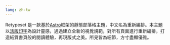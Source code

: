 ```yaml
---
lang: zh-tw
---
```


Retypeset 是一款基於[Astro](https://astro.build/)框架的靜態部落格主題，中文名為重新編排。本主題以[活版印字](https://astro-theme-typography.vercel.app/)為設計靈感，通過建立全新的視覺規範，對所有頁面進行重新編排，打造紙質書頁般的閱讀體驗，再現版式之美。所見皆為細節，方寸盡顯優雅。
